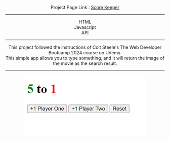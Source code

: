 

<div align="center">

Project Page Link : <a href="https://daydreamygithubhost.github.io/TVShowSearchSimpleAPP/">Score Keeper</a>
<hr>
HTML<br>
Javascript<br>
API<br>
<hr>
This project followed the instructions of Colt Steele's The Web Developer Bootcamp 2024 course on Udemy.<br>
This simple app allows you to type something, and it will return the image of the movie as the search result.
<hr>
<img src="https://github.com/DayDreamYGithub/Udemy-WebDevelopment-Practice/blob/main/ScoreKeeper/gitimg/1.png?raw=true" alt="PC">

</div>
